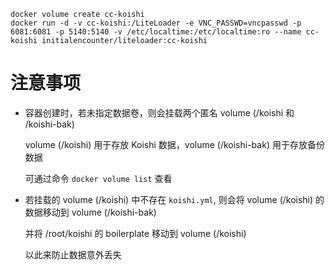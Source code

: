 ```shell
docker volume create cc-koishi
docker run -d -v cc-koishi:/LiteLoader -e VNC_PASSWD=vncpasswd -p 6081:6081 -p 5140:5140 -v /etc/localtime:/etc/localtime:ro --name cc-koishi initialencounter/liteloader:cc-koishi
```

# 注意事项

- 容器创建时，若未指定数据卷，则会挂载两个匿名 volume (/koishi 和 /koishi-bak)
    
    volume (/koishi) 用于存放 Koishi 数据，volume (/koishi-bak) 用于存放备份数据

    可通过命令 `docker volume list` 查看

- 若挂载的 volume (/koishi) 中不存在 `koishi.yml`, 则会将 volume (/koishi) 的数据移动到 volume (/koishi-bak)

    并将 /root/koishi 的 boilerplate 移动到 volume (/koishi)
    
    以此来防止数据意外丢失